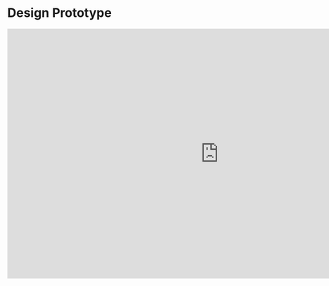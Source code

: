 
# Design Prototype

<iframe 
  src="https://docs.google.com/presentation/d/e/2PACX-1vS95HZbXn1BR8dorIEKfyo4Qu3ymDIY8eUttCjHCShqzpsvpnvxtheBvtCERzJFMOL_aCxdR9n8Axoz/embed?start=false&loop=false&delayms=3000" 
  frameborder="0" 
  width="960" 
  height="569" 
  allowfullscreen="true" 
  mozallowfullscreen="true"
  webkitallowfullscreen="true">
</iframe>